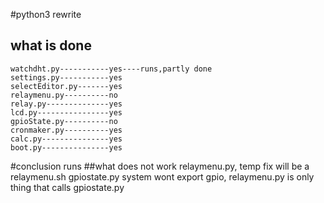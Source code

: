 #python3 rewrite
## what is done
    watchdht.py-----------yes----runs,partly done
    settings.py-----------yes
    selectEditor.py-------yes
    relaymenu.py----------no
    relay.py--------------yes
    lcd.py----------------yes
    gpioState.py----------no
    cronmaker.py----------yes
    calc.py---------------yes
    boot.py---------------yes

#conclusion 
    runs 
##what does not work
    relaymenu.py, temp fix will be a relaymenu.sh
    gpiostate.py system wont export gpio, relaymenu.py is only thing that calls gpiostate.py
